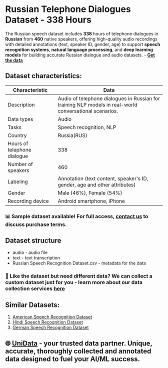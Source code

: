 # Russian Telephone Dialogues Dataset - 338 Hours
The Russian speech dataset includes **338** hours of telephone dialogues in **Russian** from **460** native speakers, offering high-quality audio recordings with detailed annotations (text, speaker ID, gender, age) to support **speech recognition systems**, **natural language processing**, and **deep learning models** for building accurate Russian dialogue and audio datasets. - **[Get the data](https://unidata.pro/datasets/russian-speech-recognition-dataset/?utm_source=github-nlp&utm_medium=referral&utm_campaign=russian-speech-recognition-dataset)**
## Dataset characteristics:
| Characteristic               | Data                                                                 |
|------------------------------|----------------------------------------------------------------------|
| Description                  | 	Audio of telephone dialogues in Russian for training NLP models in real-world conversational scenarios. |
| Data types                   | Audio                                                               |
| Tasks                        | Speech recognition, NLP                                             |
| Country                      | Russia(RUS)                                                        |
| Hours of telephone dialogue  | 338                                                                 |
| Number of speakers           | 460                                                                 |
| Labeling                     | Annotation (text content, speaker's ID, gender, age and other attributes) |
| Gender                       | Male (46%), Female (54%)                                            |
| Recording device             | Android smartphone, iPhone                                                         |
### 📊 Sample dataset available! For full access, [contact us](https://unidata.pro/datasets/russian-speech-recognition-dataset/?utm_source=github-nlp&utm_medium=referral&utm_campaign=russian-speech-recognition-dataset) to discuss purchase terms.
## Dataset structure
- audio - audio file
- text - text transcription  
- Russian Speech Recognition Dataset.csv - metadata for the data

### 🧩 Like the dataset but need different data? We can collect a custom dataset just for you - learn more about our data collection services [here](https://unidata.pro/datasets/russian-speech-recognition-dataset/?utm_source=github-nlp&utm_medium=referral&utm_campaign=russian-speech-recognition-dataset)

## Similar Datasets:
1. [American Speech Recognition Dataset](https://unidata.pro/datasets/american-speech-recognition-dataset/?utm_source=github-nlp&utm_medium=referral&utm_campaign=russian-speech-recognition-dataset)
2. [Hindi Speech Recognition Dataset](https://unidata.pro/datasets/hindi-speech-recognition-dataset/?utm_source=github-nlp&utm_medium=referral&utm_campaign=russian-speech-recognition-dataset)
3. [German Speech Recognition Dataset](https://unidata.pro/datasets/german-speech-recognition-dataset/?utm_source=github-nlp&utm_medium=referral&utm_campaign=russian-speech-recognition-dataset)

## 🌐 [UniData](https://unidata.pro/datasets/russian-speech-recognition-dataset/?utm_source=github-nlp&utm_medium=referral&utm_campaign=russian-speech-recognition-dataset) - your trusted data partner. Unique, accurate, thoroughly collected and annotated data designed to fuel your AI/ML success.
